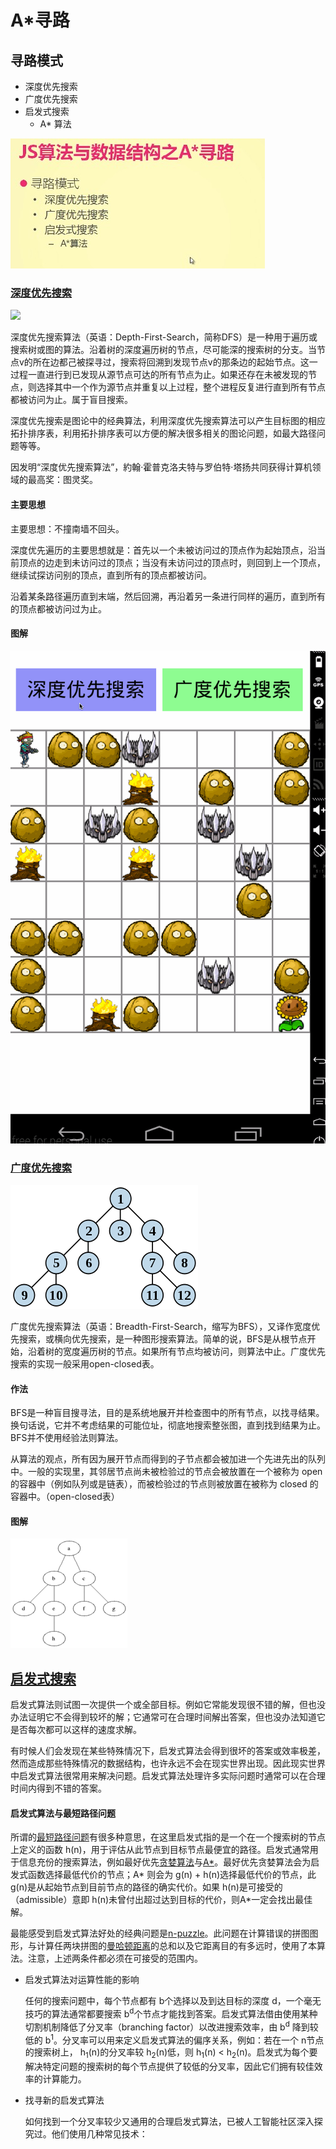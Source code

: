 # A*寻路

## 寻路模式
- 深度优先搜索
- 广度优先搜索
- 启发式搜索
  - A* 算法

![](./images/Jietu20171214-194122.jpg)

### [深度优先搜索](https://zh.wikipedia.org/wiki/%E6%B7%B1%E5%BA%A6%E4%BC%98%E5%85%88%E6%90%9C%E7%B4%A2)

![](./images/Depth-first-tree.svg.png)

深度优先搜索算法（英语：Depth-First-Search，简称DFS）是一种用于遍历或搜索树或图的算法。沿着树的深度遍历树的节点，尽可能深的搜索树的分支。当节点v的所在边都己被探寻过，搜索将回溯到发现节点v的那条边的起始节点。这一过程一直进行到已发现从源节点可达的所有节点为止。如果还存在未被发现的节点，则选择其中一个作为源节点并重复以上过程，整个进程反复进行直到所有节点都被访问为止。属于盲目搜索。

深度优先搜索是图论中的经典算法，利用深度优先搜索算法可以产生目标图的相应拓扑排序表，利用拓扑排序表可以方便的解决很多相关的图论问题，如最大路径问题等等。

因发明“深度优先搜索算法”，約翰·霍普克洛夫特与罗伯特·塔扬共同获得计算机领域的最高奖：图灵奖。

#### 主要思想
主要思想：不撞南墙不回头。

深度优先遍历的主要思想就是：首先以一个未被访问过的顶点作为起始顶点，沿当前顶点的边走到未访问过的顶点；当没有未访问过的顶点时，则回到上一个顶点，继续试探访问别的顶点，直到所有的顶点都被访问。

沿着某条路径遍历直到末端，然后回溯，再沿着另一条进行同样的遍历，直到所有的顶点都被访问过为止。

#### 图解
![](./images/1426092118_7791.gif)


### [广度优先搜索](https://zh.wikipedia.org/zh-cn/%E5%B9%BF%E5%BA%A6%E4%BC%98%E5%85%88%E6%90%9C%E7%B4%A2)

![](./images/Breadth-first_tree.svg.png)

广度优先搜索算法（英语：Breadth-First-Search，缩写为BFS），又译作宽度优先搜索，或横向优先搜索，是一种图形搜索算法。简单的说，BFS是从根节点开始，沿着树的宽度遍历树的节点。如果所有节点均被访问，则算法中止。广度优先搜索的实现一般采用open-closed表。

#### 作法
BFS是一种盲目搜寻法，目的是系统地展开并检查图中的所有节点，以找寻结果。换句话说，它并不考虑结果的可能位址，彻底地搜索整张图，直到找到结果为止。BFS并不使用经验法则算法。

从算法的观点，所有因为展开节点而得到的子节点都会被加进一个先进先出的队列中。一般的实现里，其邻居节点尚未被检验过的节点会被放置在一个被称为 open 的容器中（例如队列或是链表），而被检验过的节点则被放置在被称为 closed 的容器中。（open-closed表）

#### 图解
![](./images/Animated_BFS.gif)

## [启发式搜索](https://zh.wikipedia.org/zh-cn/%E5%90%AF%E5%8F%91%E5%BC%8F%E6%90%9C%E7%B4%A2#%E5%95%9F%E7%99%BC%E5%BC%8F%E6%BC%94%E7%AE%97%E6%B3%95)

启发式算法则试图一次提供一个或全部目标。例如它常能发现很不错的解，但也没办法证明它不会得到较坏的解；它通常可在合理时间解出答案，但也没办法知道它是否每次都可以这样的速度求解。

有时候人们会发现在某些特殊情况下，启发式算法会得到很坏的答案或效率极差，然而造成那些特殊情况的数据结构，也许永远不会在现实世界出现。因此现实世界中启发式算法很常用来解决问题。启发式算法处理许多实际问题时通常可以在合理时间内得到不错的答案。

#### 启发式算法与最短路径问题
所谓的[最短路径问题](https://zh.wikipedia.org/wiki/%E6%9C%80%E7%9F%AD%E8%B7%AF%E9%97%AE%E9%A2%98)有很多种意思，在这里启发式指的是一个在一个搜索树的节点上定义的函数 h(n)，用于评估从此节点到目标节点最便宜的路径。启发式通常用于信息充份的搜索算法，例如最好优先[贪婪算法](https://zh.wikipedia.org/wiki/%E8%B4%AA%E5%BF%83%E6%B3%95)与[A*](https://zh.wikipedia.org/wiki/A*%E6%90%9C%E5%AF%BB%E7%AE%97%E6%B3%95)。最好优先贪婪算法会为启发式函数选择最低代价的节点；A* 则会为 g(n) + h(n)选择最低代价的节点，此 g(n)是从起始节点到目前节点的路径的确实代价。如果 h(n)是可接受的（admissible）意即 h(n)未曾付出超过达到目标的代价，则A*一定会找出最佳解。

最能感受到启发式算法好处的经典问题是[n-puzzle](https://zh.wikipedia.org/wiki/%E6%95%B8%E5%AD%97%E6%8E%A8%E7%9B%A4%E9%81%8A%E6%88%B2)。此问题在计算错误的拼图图形，与计算任两块拼图的[曼哈顿距离](https://zh.wikipedia.org/zh-cn/%E6%9B%BC%E5%93%88%E9%A0%93%E8%B7%9D%E9%9B%A2)的总和以及它距离目的有多远时，使用了本算法。注意，上述两条件都必须在可接受的范围内。

- 启发式算法对运算性能的影响

  任何的搜索问题中，每个节点都有 b个选择以及到达目标的深度 d，一个毫无技巧的算法通常都要搜索  b<sup>d</sup>个节点才能找到答案。启发式算法借由使用某种切割机制降低了分叉率（branching factor）以改进搜索效率，由 b<sup>d</sup> 降到较低的  b<sup>1</sup>。分叉率可以用来定义启发式算法的偏序关系，例如：若在一个 n节点的搜索树上， h<sub>1</sub>(n)的分叉率较 h<sub>2</sub>(n)低，则 h<sub>1</sub>(n) < h<sub>2</sub>(n)。启发式为每个要解决特定问题的搜索树的每个节点提供了较低的分叉率，因此它们拥有较佳效率的计算能力。

- 找寻新的启发式算法

  如何找到一个分叉率较少又通用的合理启发式算法，已被人工智能社区深入探究过。他们使用几种常见技术：

